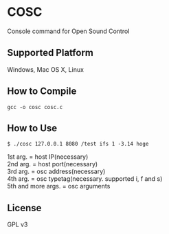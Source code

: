 # COSC
Console command for Open Sound Control

## Supported Platform
Windows, Mac OS X, Linux

## How to Compile
`gcc -o cosc cosc.c`

## How to Use
`$ ./cosc 127.0.0.1 8080 /test ifs 1 -3.14 hoge`

1st arg. = host IP(necessary)  
2nd arg. = host port(necessary)  
3rd arg. = osc address(necessary)  
4th arg. = osc typetag(necessary. supported i, f and s)  
5th and more args. = osc arguments

## License
GPL v3
